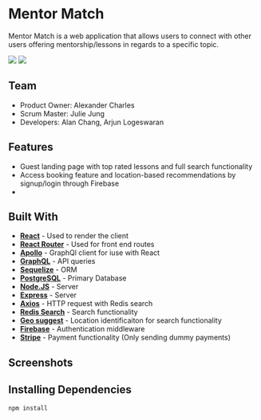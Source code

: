 # Mentor Match
Mentor Match is a web application that allows users to connect with other users offering mentorship/lessons in regards to a specific topic.

  <img src="https://media.giphy.com/media/1Bcxb1ar6iG4hNFqh8/giphy.gif">

  <img src="https://media.giphy.com/media/2voGcQpE13ldrKsh3L/giphy.gif">


## Team
  - Product Owner: Alexander Charles
  - Scrum Master: Julie Jung
  - Developers: Alan Chang, Arjun Logeswaran

## Features
  - Guest landing page with top rated lessons and full search functionality
  - Access booking feature and location-based recommendations by signup/login through Firebase
  - 

## Built With
- **[React](https://reactjs.org/)** - Used to render the client
- **[React Router](https://www.npmjs.com/package/react-router)** - Used for front end routes 
- **[Apollo](https://www.apollographql.com/)** - GraphQl client for iuse with React
- **[GraphQL](https://graphql.org/)** - API queries
- **[Sequelize](http://docs.sequelizejs.com/)** - ORM
- **[PostgreSQL](https://www.postgresql.org/)** - Primary Database
- **[Node.JS](https://nodejs.org/en/)** - Server
- **[Express](https://expressjs.com/)** - Server
- **[Axios](https://github.com/axios/axios)** - HTTP request with Redis search
- **[Redis Search](https://github.com/RedisLabsModules/RediSearch)** - Search functionality
- **[Geo suggest](https://github.com/ubilabs/react-geosuggest)** - Location identificaiton for search functionality
- **[Firebase](https://firebase.google.com/)** - Authentication middleware
- **[Stripe](https://stripe.com/)** - Payment functionality (Only sending dummy payments)


## Screenshots



## Installing Dependencies

``` 
npm install
```






